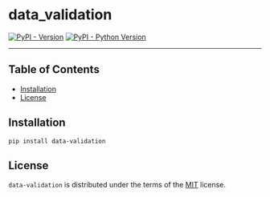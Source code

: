 # data_validation

[![PyPI - Version](https://img.shields.io/pypi/v/data-validation.svg)](https://pypi.org/project/data-validation)
[![PyPI - Python Version](https://img.shields.io/pypi/pyversions/data-validation.svg)](https://pypi.org/project/data-validation)

-----

## Table of Contents

- [Installation](#installation)
- [License](#license)

## Installation

```console
pip install data-validation
```

## License

`data-validation` is distributed under the terms of the [MIT](https://spdx.org/licenses/MIT.html) license.
